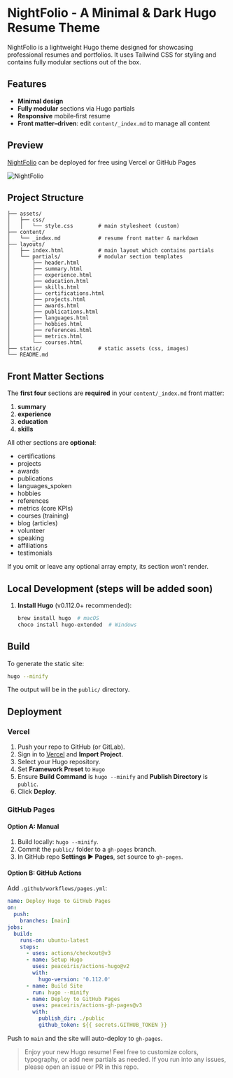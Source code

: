 # NightFolio - A Minimal & Dark Hugo Resume Theme

NightFolio is a lightweight Hugo theme designed for showcasing professional resumes and portfolios. It uses Tailwind CSS for styling and contains fully modular sections out of the box.

## Features

- **Minimal design**
- **Fully modular** sections via Hugo partials
- **Responsive** mobile‑first resume
- **Front matter–driven**: edit `content/_index.md` to manage all content

## Preview

[NightFolio](https://cx48.github.io/NightFolio) can be deployed for free using Vercel or GitHub Pages

![NightFolio](https://github.com/cx48/NightFolio/blob/main/static/images/screenshot.png)

## Project Structure

```text
├── assets/
│   ├── css/
│   │   └── style.css        # main stylesheet (custom)
├── content/
│   └── _index.md            # resume front matter & markdown
├── layouts/
│   ├── index.html           # main layout which contains partials
│   └── partials/            # modular section templates
│       ├── header.html
│       ├── summary.html
│       ├── experience.html
│       ├── education.html
│       ├── skills.html
│       ├── certifications.html
│       ├── projects.html
│       ├── awards.html
│       ├── publications.html
│       ├── languages.html
│       ├── hobbies.html
│       ├── references.html
│       ├── metrics.html
│       └── courses.html
├── static/                  # static assets (css, images)
└── README.md                
```

## Front Matter Sections

The **first four** sections are **required** in your `content/_index.md` front matter:

1. **summary**
2. **experience**
3. **education**
4. **skills**

All other sections are **optional**:

- certifications
- projects
- awards
- publications
- languages_spoken
- hobbies
- references
- metrics (core KPIs)
- courses (training)
- blog (articles)
- volunteer
- speaking
- affiliations
- testimonials

If you omit or leave any optional array empty, its section won’t render.

## Local Development (steps will be added soon)

1. **Install Hugo** (v0.112.0+ recommended):

   ```bash
   brew install hugo  # macOS
   choco install hugo-extended  # Windows
   ```

## Build

To generate the static site:

```bash
hugo --minify
```

The output will be in the `public/` directory.

## Deployment

### Vercel

1. Push your repo to GitHub (or GitLab).
2. Sign in to [Vercel](https://vercel.com) and **Import Project**.
3. Select your Hugo repository.
4. Set **Framework Preset** to `Hugo`
5. Ensure **Build Command** is `hugo --minify` and **Publish Directory** is `public`.
6. Click **Deploy**.

### GitHub Pages

#### Option A: Manual

1. Build locally: `hugo --minify`.
2. Commit the `public/` folder to a `gh-pages` branch.
3. In GitHub repo **Settings ▶ Pages**, set source to `gh-pages`.

#### Option B: GitHub Actions

Add `.github/workflows/pages.yml`:

```yaml
name: Deploy Hugo to GitHub Pages
on:
  push:
    branches: [main]
jobs:
  build:
    runs-on: ubuntu-latest
    steps:
      - uses: actions/checkout@v3
      - name: Setup Hugo
        uses: peaceiris/actions-hugo@v2
        with:
          hugo-version: '0.112.0'
      - name: Build Site
        run: hugo --minify
      - name: Deploy to GitHub Pages
        uses: peaceiris/actions-gh-pages@v3
        with:
          publish_dir: ./public
          github_token: ${{ secrets.GITHUB_TOKEN }}
```

Push to `main` and the site will auto-deploy to `gh-pages`.


> Enjoy your new Hugo resume! Feel free to customize colors, typography, or add new partials as needed. If you run into any issues, please open an issue or PR in this repo.
